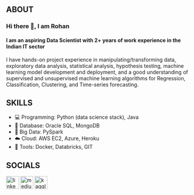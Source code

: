 ## ABOUT
### Hi there 👋, I am Rohan
#### I am an aspiring Data Scientist with 2+ years of work experience in the Indian IT sector

I have hands-on project experience in manipulating/transforming data, exploratory data analysis, statistical analysis, hypothesis testing, machine learning model development and deployment, and a good understanding of supervised and unsupervised machine learning algorithms for Regression, Classification, Clustering, and Time-series forecasting.

## SKILLS

* 💻 Programming: Python (data science stack), Java
* 💾 Database: Oracle SQL, MongoDB
* 🐘 Big Data: PySpark
* ☁️ Cloud: AWS EC2, Azure, Heroku
* 🧰 Tools: Docker, Databricks, GIT

## SOCIALS
[<img src='https://cdn.jsdelivr.net/npm/simple-icons@3.0.1/icons/linkedin.svg' alt='linkedin' height='35'>](https://www.linkedin.com/in/https://www.linkedin.com/in/https://www.linkedin.com/in/parisrohan)  [<img src='https://cdn.jsdelivr.net/npm/simple-icons@3.0.1/icons/medium.svg' alt='medium' height='35'>](https://parisrohan.medium.com)  [<img src='https://cdn.jsdelivr.net/npm/simple-icons@3.0.1/icons/kaggle.svg' alt='kaggle' height='35'>](https://www.kaggle.com/parisrohan)  
